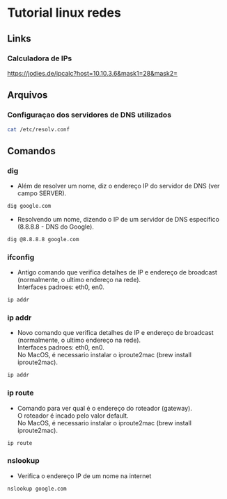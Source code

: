 # Tutorial linux redes

## Links

### Calculadora de IPs
https://jodies.de/ipcalc?host=10.10.3.6&mask1=28&mask2=

## Arquivos

### Configuraçao dos servidores de DNS utilizados
```sh
cat /etc/resolv.conf
```

## Comandos

### dig
- Além de resolver um nome, diz o endereço IP do servidor de DNS (ver campo SERVER).
```sh
dig google.com
```

- Resolvendo um nome, dizendo o IP de um servidor de DNS especifico (8.8.8.8 - DNS do Google).
```sh
dig @8.8.8.8 google.com
```

### ifconfig
- Antigo comando que verifica detalhes de IP e endereço de broadcast (normalmente, o ultimo endereço na rede). <br>
  Interfaces padroes: eth0, en0.
```sh
ip addr
```

### ip addr
- Novo comando que verifica detalhes de IP e endereço de broadcast (normalmente, o ultimo endereço na rede). <br>
  Interfaces padroes: eth0, en0. <br>
  No MacOS, é necessario instalar o iproute2mac (brew install iproute2mac).
```sh
ip addr
```

### ip route
- Comando para ver qual é o endereço do roteador (gateway). <br>
  O roteador é incado pelo valor default. <br>
  No MacOS, é necessario instalar o iproute2mac (brew install iproute2mac).
```sh
ip route
```

### nslookup
- Verifica o endereço IP de um nome na internet
```sh
nslookup google.com
```
